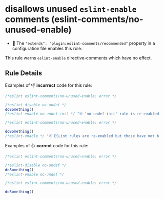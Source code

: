 # disallows unused `eslint-enable` comments (eslint-comments/no-unused-enable)

- 🌟 The `"extends": "plugin:eslint-comments/recommended"` property in a configuration file enables this rule.

This rule warns `eslint-enable` directive-comments which have no effect.

## Rule Details

Examples of :-1: **incorrect** code for this rule:

```js
/*eslint eslint-comments/no-unused-enable: error */

/*eslint-disable no-undef */
doSomething()
/*eslint-enable no-undef-init */ "※ 'no-undef-init' rule is re-enabled but it has not been disabled."
```

```js
/*eslint eslint-comments/no-unused-enable: error */

doSomething()
/*eslint-enable */ "※ ESLint rules are re-enabled but those have not been disabled."
```

Examples of :+1: **correct** code for this rule:

```js
/*eslint eslint-comments/no-unused-enable: error */

/*eslint-disable no-undef */
doSomething()
/*eslint-enable no-undef */
```

```js
/*eslint eslint-comments/no-unused-enable: error */

doSomething()
```
